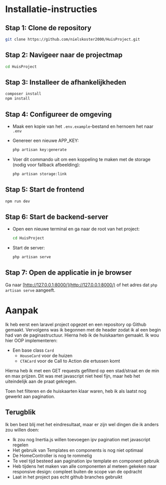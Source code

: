 # Installatie-instructies

## Stap 1: Clone de repository
```bash
git clone https://github.com/nielskoster2000/HuisProject.git
```

## Stap 2: Navigeer naar de projectmap
```bash
cd HuisProject
```

## Stap 3: Installeer de afhankelijkheden
```bash
composer install
npm install
```

## Stap 4: Configureer de omgeving
- Maak een kopie van het `.env.example`-bestand en hernoem het naar `.env`

- Genereer een nieuwe APP_KEY:
  ```bash
  php artisan key:generate
  ```
- Voer dit commando uit om een koppeling te maken met de storage (nodig voor fallback afbeelding):
  ```bash
  php artisan storage:link
  ```

## Stap 5: Start de frontend
```bash
npm run dev
```

## Stap 6: Start de backend-server
- Open een nieuwe terminal en ga naar de root van het project:
  ```bash
  cd HuisProject
  ```
- Start de server:
  ```bash
  php artisan serve
  ```

## Stap 7: Open de applicatie in je browser
Ga naar [http://127.0.0.1:8000/](http://127.0.0.1:8000/) of het adres dat `php artisan serve` aangeeft.


# Aanpak
Ik heb eerst een laravel project opgezet en een repository op Github gemaakt. Vervolgens was ik begonnen met de header zodat ik al een begin had van de paginastructuur. Hierna heb ik de huiskaarten gemaakt. Ik wou hier OOP implementeren:
- Een base class `Card`
    - `HouseCard` voor de huizen
    - `CTACard` voor de Call to Action die ertussen komt

Hierna heb ik met een GET requests gefilterd op een stad/straat en de min en max prijzen. Dit was met javascript niet heel fijn, maar heb het uiteindelijk aan de praat gekregen. 

Toen het filteren en de huiskaarten klaar waren, heb ik als laatst nog gewerkt aan pagination. 

## Terugblik
Ik ben best blij met het eindresultaat, maar er zijn wel dingen die ik anders zou willen doen:
- Ik zou nog Inertia.js willen toevoegen ipv pagination met javascript regelen
- Het gebruik van Templates en components is nog niet optimaal
- De HomeController is nog te rommelig
- Te veel tijd besteed aan pagination ipv template en component gebruik
- Heb tijdens het maken van alle componenten al meteen gekeken naar responsive design: compleet buiten de scope van de opdracht
- Laat in het project pas echt github branches gebruikt
